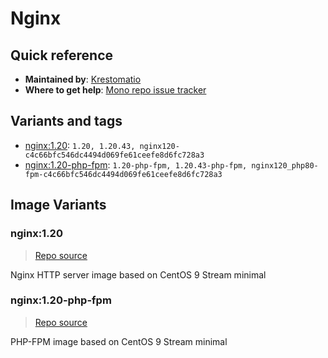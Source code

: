 # Nginx
## Quick reference
- **Maintained by**:
[Krestomatio](https://krestomatio.com)
- **Where to get help**:
[Mono repo issue tracker](https://github.com/krestomatio/container_builder/issues)

## Variants and tags
- [nginx:1.20](#nginx120): `1.20, 1.20.43, nginx120-c4c66bfc546dc4494d069fe61ceefe8d6fc728a3`
- [nginx:1.20-php-fpm](#nginx120-php-fpm): `1.20-php-fpm, 1.20.43-php-fpm, nginx120_php80-fpm-c4c66bfc546dc4494d069fe61ceefe8d6fc728a3`


## Image Variants
### nginx:1.20
> [Repo source](https://github.com/krestomatio/container_builder/tree/master/nginx/nginx120)

Nginx HTTP server image based on CentOS 9 Stream minimal

### nginx:1.20-php-fpm
> [Repo source](https://github.com/krestomatio/container_builder/tree/master/nginx/nginx120_php80-fpm)

PHP-FPM image based on CentOS 9 Stream minimal

